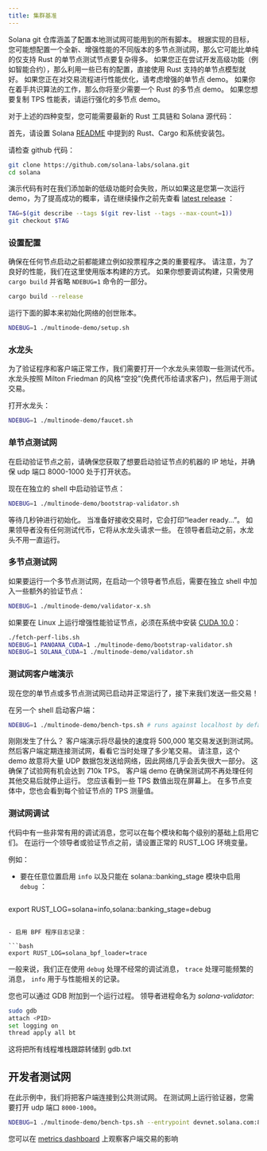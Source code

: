 ```yaml
---
title: 集群基准
---
```


Solana git 仓库涵盖了配置本地测试网可能用到的所有脚本。 根据实现的目标，您可能想配置一个全新、增强性能的不同版本的多节点测试网，那么它可能比单纯的仅支持 Rust 的单节点测试节点要复杂得多。 如果您正在尝试开发高级功能（例如智能合约），那么利用一些已有的配置，直接使用 Rust 支持的单节点模型就好。 如果您正在对交易流程进行性能优化，请考虑增强的单节点 demo。 如果你在着手共识算法的工作，那么你将至少需要一个 Rust 的多节点 demo。 如果您想要复制 TPS 性能表，请运行强化的多节点 demo。

对于上述的四种变型，您可能需要最新的 Rust 工具链和 Solana 源代码：

首先，请设置 Solana [README](https://github.com/solana-labs/solana#1-install-rustc-cargo-and-rustfmt) 中提到的 Rust、Cargo 和系统安装包。

请检查 github 代码：

```bash
git clone https://github.com/solana-labs/solana.git
cd solana
```

演示代码有时在我们添加新的低级功能时会失败，所以如果这是您第一次运行 demo，为了提高成功的概率，请在继续操作之前先查看 [latest release](https://github.com/solana-labs/solana/releases) ：

```bash
TAG=$(git describe --tags $(git rev-list --tags --max-count=1))
git checkout $TAG
```

### 设置配置

确保在任何节点启动之前都能建立例如投票程序之类的重要程序。 请注意，为了良好的性能，我们在这里使用版本构建的方式。 如果你想要调试构建，只需使用 `cargo build` 并省略 `NDEBUG=1` 命令的一部分。

```bash
cargo build --release
```

运行下面的脚本来初始化网络的创世账本。

```bash
NDEBUG=1 ./multinode-demo/setup.sh
```

### 水龙头

为了验证程序和客户端正常工作，我们需要打开一个水龙头来领取一些测试代币。 水龙头按照 Milton Friedman 的风格“空投”\(免费代币给请求客户\)，然后用于测试交易。

打开水龙头：

```bash
NDEBUG=1 ./multinode-demo/faucet.sh
```

### 单节点测试网

在启动验证节点之前，请确保您获取了想要启动验证节点的机器的 IP 地址，并确保 udp 端口 8000-1000 处于打开状态。

现在在独立的 shell 中启动验证节点：

```bash
NDEBUG=1 ./multinode-demo/bootstrap-validator.sh
```

等待几秒钟进行初始化。 当准备好接收交易时，它会打印“leader ready...”。 如果领导者没有任何测试代币，它将从水龙头请求一些。 在领导者启动之前，水龙头不用一直运行。

### 多节点测试网

如果要运行一个多节点测试网，在启动一个领导者节点后，需要在独立 shell 中加入一些额外的验证节点：

```bash
NDEBUG=1 ./multinode-demo/validator-x.sh
```

如果要在 Linux 上运行增强性能验证节点，必须在系统中安装 [CUDA 10.0](https://developer.nvidia.com/cuda-downloads)：

```bash
./fetch-perf-libs.sh
NDEBUG=1 PANOANA_CUDA=1 ./multinode-demo/bootstrap-validator.sh
NDEBUG=1 SOLANA_CUDA=1 ./multinode-demo/validator.sh
```

### 测试网客户端演示

现在您的单节点或多节点测试网已启动并正常运行了，接下来我们发送一些交易！

在另一个 shell 启动客户端：

```bash
NDEBUG=1 ./multinode-demo/bench-tps.sh # runs against localhost by default
```

刚刚发生了什么？ 客户端演示将尽最快的速度将 500,000 笔交易发送到测试网。 然后客户端定期连接测试网，看看它当时处理了多少笔交易。 请注意，这个 demo 故意将大量 UDP 数据包发送给网络，因此网络几乎会丢失很大一部分。 这确保了试验网有机会达到 710k TPS。 客户端 demo 在确保测试网不再处理任何其他交易后就停止运行。 您应该看到一些 TPS 数值出现在屏幕上。 在多节点变体中，您也会看到每个验证节点的 TPS 测量值。

### 测试网调试

代码中有一些非常有用的调试消息，您可以在每个模块和每个级别的基础上启用它们。 在运行一个领导者或验证节点之前，请设置正常的 RUST_LOG 环境变量。

例如：

- 要在任意位置启用 `info` 以及只能在 solana::banking_stage 模块中启用 `debug` ：

  ```bash
export RUST_LOG=solana=info,solana::banking_stage=debug
  ```

- 启用 BPF 程序日志记录：

  ```bash
export RUST_LOG=solana_bpf_loader=trace
  ```

一般来说，我们正在使用 `debug` 处理不经常的调试消息， `trace` 处理可能频繁的消息， `info` 用于与性能相关的记录。

您也可以通过 GDB 附加到一个运行过程。 领导者进程命名为 _solana-validator_:

```bash
sudo gdb
attach <PID>
set logging on
thread apply all bt
```

这将把所有线程堆栈跟踪转储到 gdb.txt

## 开发者测试网

在此示例中，我们将把客户端连接到公共测试网。 在测试网上运行验证器，您需要打开 udp 端口 `8000-1000`。

```bash
NDEBUG=1 ./multinode-demo/bench-tps.sh --entrypoint devnet.solana.com:8001 --faucet devnet.solana.com:9900 --duration 60 --tx_count 50
```

您可以在 [metrics dashboard](https://metrics.solana.com:3000/d/monitor/cluster-telemetry?var-testnet=devnet) 上观察客户端交易的影响
